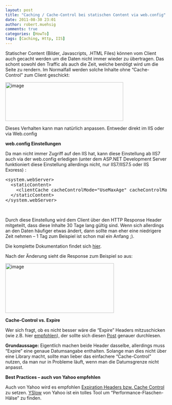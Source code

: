 ```yaml
---
layout: post
title: "Caching / Cache-Control bei statischen Content via web.config"
date: 2011-08-30 23:01
author: robert.muehsig
comments: true
categories: [HowTo]
tags: [Caching, Http, IIS]
---
```

<p>Statischer Content (Bilder, Javascripts, .HTML Files) können vom Client auch gecacht werden um die Daten nicht immer wieder zu übertragen. Das schont sowohl den Traffic als auch die Zeit, welche benötigt wird um die Seite zu rendern. Im Normalfall werden solche Inhalte ohne “Cache-Control” zum Client geschickt:</p> <p><a href="{{BASE_PATH}}/assets/wp-images/image1345.png"><img style="background-image: none; border-bottom: 0px; border-left: 0px; padding-left: 0px; padding-right: 0px; display: inline; border-top: 0px; border-right: 0px; padding-top: 0px" title="image" border="0" alt="image" src="{{BASE_PATH}}/assets/wp-images/image_thumb527.png" width="368" height="121"></a></p> <p>Dieses Verhalten kann man natürlich anpassen. Entweder direkt im IIS oder via Web.config</p> <p><strong>web.config Einstellungen</strong></p> <p>Da man nicht immer Zugriff auf den IIS hat, kann diese Einstellung ab IIS7 auch via der web.config erledigen (unter dem ASP.NET Development Server funktioniert diese Einstellung allerdings nicht, nur IIS7/IIS7.5 oder IIS Exoress) :</p> <div style="padding-bottom: 0px; margin: 0px; padding-left: 0px; padding-right: 0px; display: inline; float: none; padding-top: 0px" id="scid:812469c5-0cb0-4c63-8c15-c81123a09de7:8d212c13-934a-4370-ba72-399eebc5ba0e" class="wlWriterEditableSmartContent"><pre name="code" class="c#">&lt;system.webServer&gt;
  &lt;staticContent&gt;
    &lt;clientCache cacheControlMode="UseMaxAge" cacheControlMaxAge="30.00:00:00" /&gt;
  &lt;/staticContent&gt;
&lt;/system.webServer&gt;</pre></div>
<p>&nbsp;</p>
<p>Durch diese Einstellung wird dem Client über den HTTP Response Header mitgeteilt, dass diese Inhalte 30 Tage lang gültig sind. Wenn sich allerdings an den Daten häufiger etwas ändert, dann sollte man eher eine niedrigere Zeit nehmen – 1 Tag zum Beispiel ist schon mal ein Anfang ;). </p>
<p>Die komplette Dokumentation findet sich <a href="http://www.iis.net/ConfigReference/system.webServer/staticContent/clientCache">hier</a>.</p>
<p>Nach der Änderung sieht die Response zum Beispiel so aus:</p>
<p><a href="{{BASE_PATH}}/assets/wp-images/image1346.png"><img style="background-image: none; border-bottom: 0px; border-left: 0px; padding-left: 0px; padding-right: 0px; display: inline; border-top: 0px; border-right: 0px; padding-top: 0px" title="image" border="0" alt="image" src="{{BASE_PATH}}/assets/wp-images/image_thumb528.png" width="339" height="155"></a></p>
<p><strong>Cache-Control vs. Expire</strong></p>
<p>Wer sich fragt, ob es nicht besser wäre die “Expire” Headers mitzuschicken (wie z.B. hier <a href="http://madskristensen.net/post/Add-expires-header-for-images.aspx">empfohlen</a>), der sollte sich diesen <a href="http://www.mnot.net/blog/2007/05/15/expires_max-age">Post</a> genauer durchlesen.</p>
<p><strong>Grundaussage:</strong> Eigentlich machen beide Header dasselbe, allerdings muss “Expire” eine genaue Datumsangabe enthalten. Solange man dies nicht über eine Library macht, sollte man lieber das einfachere “Cache-Control” nutzen, da man nur in Probleme läuft, wenn man die Datumsgrenze nicht anpasst.</p>
<p><strong>Best Practices – auch von Yahoo empfehlen</strong></p>
<p>Auch von Yahoo wird es empfohlen <a href="http://developer.yahoo.com/performance/rules.html">Expiration Headers bzw. Cache Control</a> zu setzen. <a href="http://developer.yahoo.com/yslow/">YSlow</a> von Yahoo ist ein tolles Tool um “Performance-Flaschen-Hälse” zu finden.</p>
